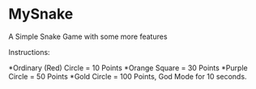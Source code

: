 # MySnake
A Simple Snake Game with some more features
 
Instructions:

*Ordinary (Red) Circle = 10 Points
*Orange Square = 30 Points
*Purple Circle = 50 Points
*Gold Circle = 100 Points, God Mode for 10 seconds.
